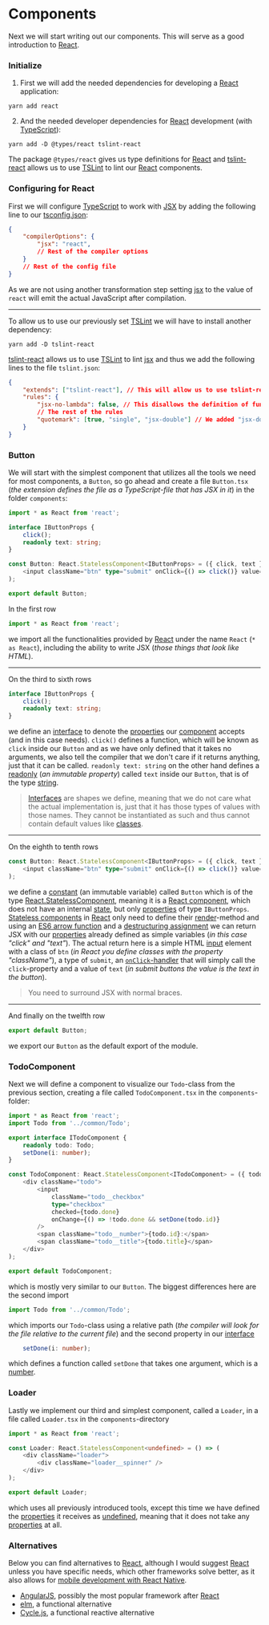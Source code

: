 # Components

Next we will start writing out our components. This will serve as a good introduction to [React](https://facebook.github.io/react/).

### <a name="initialize">Initialize</a>

1. First we will add the needed dependencies for developing a [React](https://facebook.github.io/react/) application:
```
yarn add react
```
2. And the needed developer dependencies for [React](https://facebook.github.io/react/) development (with [TypeScript](https://www.typescriptlang.org/)):
```
yarn add -D @types/react tslint-react
```
The package `@types/react` gives us type definitions for [React](https://facebook.github.io/react/) and [tslint-react](https://github.com/palantir/tslint-react) allows us to use [TSLint](https://palantir.github.io/tslint/) to lint our [React](https://facebook.github.io/react/) components.

### <a name="configuring">Configuring for React</a>

First we will configure [TypeScript](https://www.typescriptlang.org/) to work with [JSX](https://facebook.github.io/react/docs/jsx-in-depth.html) by adding the following line to our [tsconfig.json](https://www.typescriptlang.org/docs/handbook/tsconfig-json.html):
```json
{
    "compilerOptions": {
        "jsx": "react",
        // Rest of the compiler options
    }
    // Rest of the config file
}
```
As we are not using another transformation step setting [jsx](https://www.typescriptlang.org/docs/handbook/jsx.html) to the value of `react` will emit the actual JavaScript after compilation.

---

To allow us to use our previously set [TSLint](https://palantir.github.io/tslint/) we will have to install another dependency:
```
yarn add -D tslint-react
```
[tslint-react](https://github.com/palantir/tslint-react) allows us to use [TSLint](https://palantir.github.io/tslint/) to lint [jsx](https://www.typescriptlang.org/docs/handbook/jsx.html) and thus we add the following lines to the file `tslint.json`:
```json
{
    "extends": ["tslint-react"], // This will allow us to use tslint-react-specific rules
    "rules": {
        "jsx-no-lambda": false, // This disallows the definition of functions inside a React Component's render-function
        // The rest of the rules
        "quotemark": [true, "single", "jsx-double"] // We added "jsx-double" here to denote that in JSX one should use double quotation marks.
    }
}
```

### <a name="button">Button</a>

We will start with the simplest component that utilizes all the tools we need for most components, a `Button`, so go ahead and create a file `Button.tsx` (*the extension defines the file as a TypeScript-file that has JSX in it*) in the folder `components`:

```typescript
import * as React from 'react';

interface IButtonProps {
    click();
    readonly text: string;
}

const Button: React.StatelessComponent<IButtonProps> = ({ click, text }) => (
    <input className="btn" type="submit" onClick={() => click()} value={text} />
);

export default Button;
```

In the first row
```typescript
import * as React from 'react';
```
we import all the functionalities provided by [React](https://facebook.github.io/react/) under the name `React` (`* as React`), including the ability to write JSX (*those things that look like HTML*).

---

On the third to sixth rows
```typescript
interface IButtonProps {
    click();
    readonly text: string;
}
```
we define an [interface](https://www.typescriptlang.org/docs/handbook/interfaces.html) to denote the [properties](https://facebook.github.io/react/docs/components-and-props.html) our [component](https://facebook.github.io/react/docs/components-and-props.html) accepts (and in this case needs). `click()` defines a function, which will be known as `click` inside our `Button` and as we have only defined that it takes no arguments, we also tell the compiler that we don't care if it returns anything, just that it can be called. `readonly text: string` on the other hand defines a [readonly](https://basarat.gitbooks.io/typescript/docs/types/readonly.html) (*an immutable property*) called `text` inside our `Button`, that is of the type [string](https://www.typescriptlang.org/docs/handbook/basic-types.html).
> [Interfaces](https://www.typescriptlang.org/docs/handbook/interfaces.html) are shapes we define, meaning that we do not care what the actual implementation is, just that it has those types of values with those names. They cannot be instantiated as such and thus cannot contain default values like [classes](https://www.typescriptlang.org/docs/handbook/classes.html).

---

On the eighth to tenth rows
```typescript
const Button: React.StatelessComponent<IButtonProps> = ({ click, text }) => (
    <input className="btn" type="submit" onClick={() => click()} value={text} />
);
```
we define a [constant](https://developer.mozilla.org/en-US/docs/Web/JavaScript/Reference/Statements/const) (an immutable variable) called `Button` which is of the type [React.StatelessComponent<IButtonProps>](https://hackernoon.com/react-stateless-functional-components-nine-wins-you-might-have-overlooked-997b0d933dbc), meaning it is a [React component](https://facebook.github.io/react/docs/react-component.html), which does not have an internal [state](https://facebook.github.io/react-native/docs/state.html), but only [properties](https://facebook.github.io/react/docs/components-and-props.html) of type `IButtonProps`. [Stateless components](https://hackernoon.com/react-stateless-functional-components-nine-wins-you-might-have-overlooked-997b0d933dbc) in [React](https://facebook.github.io/react/) only need to define their [render](https://facebook.github.io/react/docs/react-api.html)-method and using an [ES6 arrow function](https://developer.mozilla.org/en/docs/Web/JavaScript/Reference/Functions/Arrow_functions) and a [destructuring assignment](https://developer.mozilla.org/en/docs/Web/JavaScript/Reference/Operators/Destructuring_assignment) we can return JSX with our [properties](https://facebook.github.io/react/docs/components-and-props.html) already defined as simple variables (*in this case "click" and "text"*). The actual return here is a simple HTML [input](https://facebook.github.io/react/docs/forms.html) element with a class of `btn` (*in React you define classes with the property "className"*), a type of `submit`, an [`onClick`-handler](https://facebook.github.io/react/docs/handling-events.html) that will simply call the `click`-property and a value of `text` (*in submit buttons the value is the text in the button*).
> You need to surround JSX with normal braces.

---

And finally on the twelfth row
```typescript
export default Button;
```
we export our `Button` as the default export of the module.

### <a name="todocomponent">TodoComponent</a>

Next we will define a component to visualize our `Todo`-class from the previous section, creating a file called `TodoComponent.tsx` in the `components`-folder:
```typescript
import * as React from 'react';
import Todo from '../common/Todo';

export interface ITodoComponent {
    readonly todo: Todo;
    setDone(i: number);
}

const TodoComponent: React.StatelessComponent<ITodoComponent> = ({ todo, setDone }) => (
    <div className="todo">
        <input
            className="todo__checkbox"
            type="checkbox"
            checked={todo.done}
            onChange={() => !todo.done && setDone(todo.id)}
        />
        <span className="todo__number">{todo.id}:</span>
        <span className="todo__title">{todo.title}</span>
    </div>
);

export default TodoComponent;
```
which is mostly very similar to our `Button`. The biggest differences here are the second import
```typescript
import Todo from '../common/Todo';
```
which imports our `Todo`-class using a relative path (*the compiler will look for the file relative to the current file*) and the second property in our [interface](https://www.typescriptlang.org/docs/handbook/interfaces.html)
```typescript
    setDone(i: number);
```
which defines a function called `setDone` that takes one argument, which is a [number](https://www.typescriptlang.org/docs/handbook/basic-types.html).

### <a name="loader">Loader</a>

Lastly we implement our third and simplest component, called a `Loader`, in a file called `Loader.tsx` in the `components`-directory
```typescript
import * as React from 'react';

const Loader: React.StatelessComponent<undefined> = () => (
    <div className="loader">
        <div className="loader__spinner" />
    </div>
);

export default Loader;
```
which uses all previously introduced tools, except this time we have defined the [properties](https://facebook.github.io/react/docs/components-and-props.html) it receives as [undefined](https://www.typescriptlang.org/docs/handbook/release-notes/typescript-2-0.html), meaning that it does not take any [properties](https://facebook.github.io/react/docs/components-and-props.html) at all.

### <a name="alternatives">Alternatives</a>

Below you can find alternatives to [React](https://facebook.github.io/react/), although I would suggest [React](https://facebook.github.io/react/) unless you have specific needs, which other frameworks solve better, as it also allows for [mobile development with React Native](https://facebook.github.io/react-native/).
- [AngularJS](https://angularjs.org/), possibly the most popular framework after [React](https://facebook.github.io/react/)
- [elm](http://elm-lang.org/), a functional alternative
- [Cycle.js](https://cycle.js.org/), a functional reactive alternative
